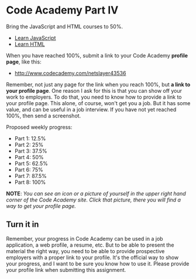 # Code Academy Part IV

Bring the JavaScript and HTML courses to 50%.

- [Learn JavaScript][ijs]
- [Learn HTML](https://www.codecademy.com/learn/learn-html)

When you have reached 100%, submit a link to your Code Academy **profile page**, like this:

- <http://www.codecademy.com/netslayer43536>

Remember, not just any page for the link when you reach 100%, but **a link to your profile page**. One reason I ask for this is that you can show off your work to employers. To do that, you need to know how to provide a link to your profile page. This alone, of course, won't get you a job. But it has some value, and can be useful in a job interview. If you have not yet reached 100%, then send a screenshot.

Proposed weekly progress:

- Part 1:  12.5%
- Part 2:  25%
- Part 3:  37.5%
- Part 4:  50%
- Part 5:  62.5%
- Part 6:  75%
- Part 7:  87.5%
- Part 8:  100%

**NOTE**: _You can see an icon or a picture of yourself in the upper right hand corner of the Code Academy site. Click that picture, there you will find a way to get your profile page._

## Turn it in

Remember, your progress in Code Academy can be used in a job application, a web profile, a resume, etc. But to be able to present the material the right way, you need to be able to provide prospective employers with a proper link to your profile. It's the official way to show your progress, and I want to be sure you know how to use it. Please provide your profile link when submitting this assignment.

<!--       -->
<!-- links -->
<!--       -->

[ijs]: https://www.codecademy.com/learn/introduction-to-javascript
